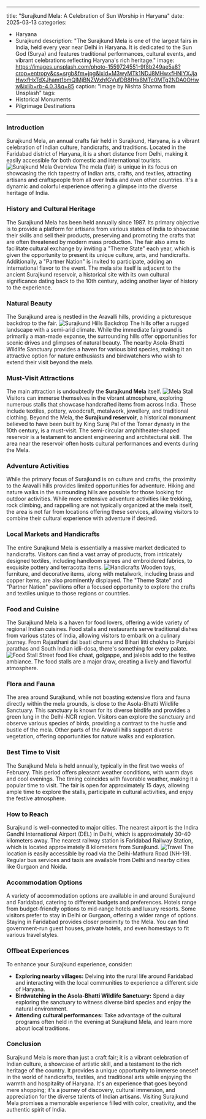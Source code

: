 
---
title: "Surajkund Mela: A Celebration of Sun Worship in Haryana"
date: 2025-03-13
categories:
  - Haryana
  - Surajkund
description: "The Surajkund Mela is one of the largest fairs in India, held every year near Delhi in Haryana. It is dedicated to the Sun God (Surya) and features traditional performances, cultural events, and vibrant celebrations reflecting Haryana's rich heritage."
image: https://images.unsplash.com/photo-1559724551-9f8b249ae5a8?crop=entropy&cs=srgb&fm=jpg&ixid=M3wyMTk1NDJ8MHwxfHNlYXJjaHwxfHxTdXJhamt1bmQlMjBNZWxhfGVufDB8fHx8MTc0MTg2NDA0OHww&ixlib=rb-4.0.3&q=85
caption: "Image by Nishta Sharma from Unsplash"
tags: 
  - Historical Monuments
  - Pilgrimage Destinations
---


### **Introduction**

Surajkund Mela, an annual crafts fair held in Surajkund, Haryana, is a vibrant celebration of Indian culture, handicrafts, and traditions. Located in the Faridabad district of Haryana, it is a short distance from Delhi, making it easily accessible for both domestic and international tourists. <img src="placeholder_image_surajkund_mela_overview.jpg" alt="Surajkund Mela Overview"> The mela (fair) is unique in its focus on showcasing the rich tapestry of Indian arts, crafts, and textiles, attracting artisans and craftspeople from all over India and even other countries. It's a dynamic and colorful experience offering a glimpse into the diverse heritage of India.

### **History and Cultural Heritage**

The Surajkund Mela has been held annually since 1987. Its primary objective is to provide a platform for artisans from various states of India to showcase their skills and sell their products, preserving and promoting the crafts that are often threatened by modern mass production. The fair also aims to facilitate cultural exchange by inviting a "Theme State" each year, which is given the opportunity to present its unique culture, arts, and handicrafts. Additionally, a "Partner Nation" is invited to participate, adding an international flavor to the event. The mela site itself is adjacent to the ancient Surajkund reservoir, a historical site with its own cultural significance dating back to the 10th century, adding another layer of history to the experience.

### **Natural Beauty**

The Surajkund area is nestled in the Aravalli hills, providing a picturesque backdrop to the fair. <img src="placeholder_image_surajkund_hills.jpg" alt="Surajkund Hills Backdrop"> The hills offer a rugged landscape with a semi-arid climate. While the immediate fairground is primarily a man-made expanse, the surrounding hills offer opportunities for scenic drives and glimpses of natural beauty. The nearby Asola-Bhatti Wildlife Sanctuary provides a haven for various bird species, making it an attractive option for nature enthusiasts and birdwatchers who wish to extend their visit beyond the mela.

### **Must-Visit Attractions**

The main attraction is undoubtedly the **Surajkund Mela** itself. <img src="placeholder_image_mela_stall.jpg" alt="Mela Stall"> Visitors can immerse themselves in the vibrant atmosphere, exploring numerous stalls that showcase handcrafted items from across India. These include textiles, pottery, woodcraft, metalwork, jewellery, and traditional clothing. Beyond the Mela, the **Surajkund reservoir**, a historical monument believed to have been built by King Suraj Pal of the Tomar dynasty in the 10th century, is a must-visit. The semi-circular amphitheater-shaped reservoir is a testament to ancient engineering and architectural skill. The area near the reservoir often hosts cultural performances and events during the Mela.

### **Adventure Activities**

While the primary focus of Surajkund is on culture and crafts, the proximity to the Aravalli hills provides limited opportunities for adventure. Hiking and nature walks in the surrounding hills are possible for those looking for outdoor activities. While more extensive adventure activities like trekking, rock climbing, and rappelling are not typically organized at the mela itself, the area is not far from locations offering these services, allowing visitors to combine their cultural experience with adventure if desired.

### **Local Markets and Handicrafts**

The entire Surajkund Mela is essentially a massive market dedicated to handicrafts. Visitors can find a vast array of products, from intricately designed textiles, including handloom sarees and embroidered fabrics, to exquisite pottery and terracotta items. <img src="placeholder_image_handicrafts.jpg" alt="Handicrafts"> Wooden toys, furniture, and decorative items, along with metalwork, including brass and copper items, are also prominently displayed. The "Theme State" and "Partner Nation" pavilions offer a focused opportunity to explore the crafts and textiles unique to those regions or countries.

### **Food and Cuisine**

The Surajkund Mela is a haven for food lovers, offering a wide variety of regional Indian cuisines. Food stalls and restaurants serve traditional dishes from various states of India, allowing visitors to embark on a culinary journey. From Rajasthani dal baati churma and Bihari litti chokha to Punjabi parathas and South Indian idli-dosa, there's something for every palate. <img src="placeholder_image_food_stall.jpg" alt="Food Stall"> Street food like chaat, golgappe, and jalebis add to the festive ambiance. The food stalls are a major draw, creating a lively and flavorful atmosphere.

### **Flora and Fauna**

The area around Surajkund, while not boasting extensive flora and fauna directly within the mela grounds, is close to the Asola-Bhatti Wildlife Sanctuary. This sanctuary is known for its diverse birdlife and provides a green lung in the Delhi-NCR region. Visitors can explore the sanctuary and observe various species of birds, providing a contrast to the hustle and bustle of the mela. Other parts of the Aravalli hills support diverse vegetation, offering opportunities for nature walks and exploration.

### **Best Time to Visit**

The Surajkund Mela is held annually, typically in the first two weeks of February. This period offers pleasant weather conditions, with warm days and cool evenings. The timing coincides with favorable weather, making it a popular time to visit. The fair is open for approximately 15 days, allowing ample time to explore the stalls, participate in cultural activities, and enjoy the festive atmosphere.

### **How to Reach**

Surajkund is well-connected to major cities. The nearest airport is the Indira Gandhi International Airport (DEL) in Delhi, which is approximately 30-40 kilometers away. The nearest railway station is Faridabad Railway Station, which is located approximately 8 kilometers from Surajkund. <img src="placeholder_image_travel.jpg" alt="Travel"> The location is easily accessible by road via the Delhi-Mathura Road (NH-19). Regular bus services and taxis are available from Delhi and nearby cities like Gurgaon and Noida.

### **Accommodation Options**

A variety of accommodation options are available in and around Surajkund and Faridabad, catering to different budgets and preferences. Hotels range from budget-friendly options to mid-range hotels and luxury resorts. Some visitors prefer to stay in Delhi or Gurgaon, offering a wider range of options. Staying in Faridabad provides closer proximity to the Mela. You can find government-run guest houses, private hotels, and even homestays to fit various travel styles.

### **Offbeat Experiences**

To enhance your Surajkund experience, consider:

*   **Exploring nearby villages:** Delving into the rural life around Faridabad and interacting with the local communities to experience a different side of Haryana.
*   **Birdwatching in the Asola-Bhatti Wildlife Sanctuary:** Spend a day exploring the sanctuary to witness diverse bird species and enjoy the natural environment.
*   **Attending cultural performances:** Take advantage of the cultural programs often held in the evening at Surajkund Mela, and learn more about local traditions.

### **Conclusion**

Surajkund Mela is more than just a craft fair; it is a vibrant celebration of Indian culture, a showcase of artistic skill, and a testament to the rich heritage of the country. It provides a unique opportunity to immerse oneself in the world of handicrafts, textiles, and traditional arts while enjoying the warmth and hospitality of Haryana. It's an experience that goes beyond mere shopping; it's a journey of discovery, cultural immersion, and appreciation for the diverse talents of Indian artisans. Visiting Surajkund Mela promises a memorable experience filled with color, creativity, and the authentic spirit of India.


